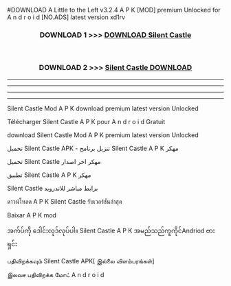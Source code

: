 #DOWNLOAD A Little to the Left v3.2.4 A P K [MOD] premium Unlocked for A n d r o i d [NO.ADS] latest version xd1rv 



<div align="center">

<h3>DOWNLOAD 1 >>> <a href="https://getmod1.web.app/?judule=Btd Battles">DOWNLOAD Silent Castle </a></h3><br>

<h3>DOWNLOAD 2 >>> <a href="https://getmod1.web.app/?judule=Btd Battles">Silent Castle  DOWNLOAD </a></h3>

</div>


----------------------------------------------------------

----------------------------------------------------------

----------------------------------------------------------

----------------------------------------------------------


Silent Castle  Mod A P K download premium latest version Unlocked

Télécharger Silent Castle  A P K pour A n d r o i d Gratuit

download Silent Castle  Mod A P K premium latest version Unlocked

تحميل Silent Castle  APK - تنزيل برنامج Silent Castle  A P K مهكر

تحميل Silent Castle  مهكر اخر اصدار

تطبيق Silent Castle  A P K مهكر

Silent Castle  برابط مباشر للاندرويد

ดาวน์โหลด A P K Silent Castle  รับเวอร์ชันล่าสุด

Baixar A P K mod

အက်ပ်ကို ဒေါင်းလုဒ်လုပ်ပါ။ Silent Castle  A P K အမည်သည်ကူကိုင်Andriod ဗားရှင်း

பதிவிறக்கவும் Silent Castle  APK[ இல்லை விளம்பரங்கள்] 
 
இலவச பதிவிறக்க மோட் A n d r o i d



